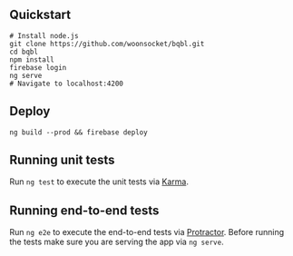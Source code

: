 ## Quickstart

```
# Install node.js
git clone https://github.com/woonsocket/bqbl.git
cd bqbl
npm install
firebase login
ng serve
# Navigate to localhost:4200
```

## Deploy
```
ng build --prod && firebase deploy
```

## Running unit tests

Run `ng test` to execute the unit tests via [Karma](https://karma-runner.github.io).

## Running end-to-end tests

Run `ng e2e` to execute the end-to-end tests via [Protractor](http://www.protractortest.org/).
Before running the tests make sure you are serving the app via `ng serve`.
